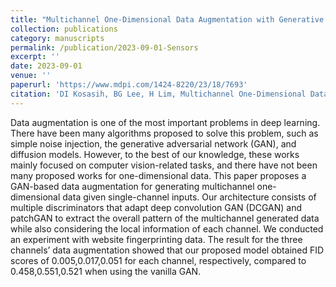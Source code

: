 ```yaml
---
title: "Multichannel One-Dimensional Data Augmentation with Generative Adversarial Network"
collection: publications
category: manuscripts
permalink: /publication/2023-09-01-Sensors
excerpt: ''
date: 2023-09-01
venue: ''
paperurl: 'https://www.mdpi.com/1424-8220/23/18/7693'
citation: 'DI Kosasih, BG Lee, H Lim, Multichannel One-Dimensional Data Augmentation with Generative Adversarial Network, Sensors 23 (18), 7693, Sep. 2023.'
---
```


Data augmentation is one of the most important problems in deep learning. There have been many algorithms proposed to solve this problem, such as simple noise injection, the generative adversarial network (GAN), and diffusion models. However, to the best of our knowledge, these works mainly focused on computer vision-related tasks, and there have not been many proposed works for one-dimensional data. This paper proposes a GAN-based data augmentation for generating multichannel one-dimensional data given single-channel inputs. Our architecture consists of multiple discriminators that adapt deep convolution GAN (DCGAN) and patchGAN to extract the overall pattern of the multichannel generated data while also considering the local information of each channel. We conducted an experiment with website fingerprinting data. The result for the three channels’ data augmentation showed that our proposed model obtained FID scores of 0.005,0.017,0.051 for each channel, respectively, compared to 0.458,0.551,0.521 when using the vanilla GAN.
